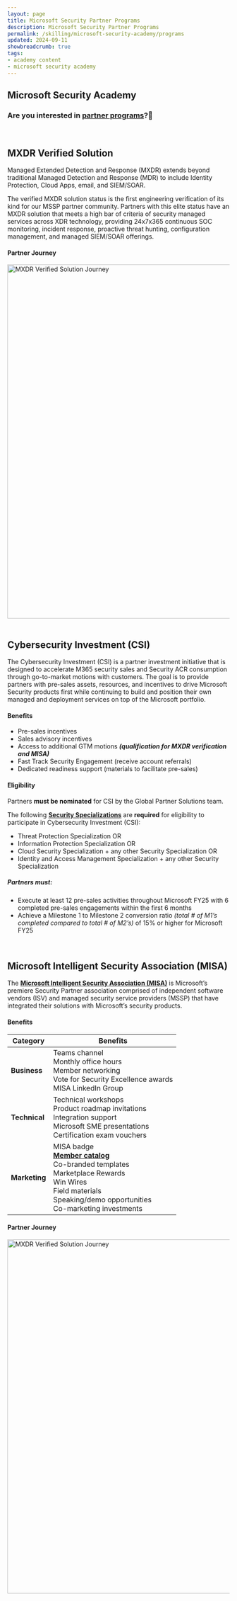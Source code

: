 ```yaml
---
layout: page
title: Microsoft Security Partner Programs
description: Microsoft Security Partner Programs
permalink: /skilling/microsoft-security-academy/programs
updated: 2024-09-11
showbreadcrumb: true
tags: 
- academy content
- microsoft security academy
---
```


## Microsoft Security Academy

### Are you interested in [partner programs](https://www.microsoft.com/en-us/security/business/partnerships)?🤝


<div>&nbsp;</div>


## MXDR Verified Solution

Managed Extended Detection and Response (MXDR) extends beyond traditional Managed Detection and Response (MDR) to include Identity Protection, Cloud Apps, email, and SIEM/SOAR.

The verified MXDR solution status is the first engineering verification of its kind for our MSSP partner community. Partners with this elite status have an MXDR solution that meets a high bar of criteria of security managed services across XDR technology, providing 24x7x365 continuous SOC monitoring, incident response, proactive threat hunting, configuration management, and managed SIEM/SOAR offerings.

#### Partner Journey

<img src="{{ site.baseurl }}/assets/msa/Screenshot 2024-09-10 160531.png" alt="MXDR Verified Solution Journey" width="800">


<div>&nbsp;</div>


## Cybersecurity Investment (CSI)

The Cybersecurity Investment (CSI) is a partner investment initiative that is designed to accelerate M365 security sales and Security ACR consumption through go-to-market motions with customers. The goal is to provide partners with pre-sales assets, resources, and incentives to drive Microsoft Security products first while continuing to build and position their own managed and deployment services on top of the Microsoft portfolio.

#### Benefits

- Pre-sales incentives
- Sales advisory incentives
- Access to additional GTM motions ***(qualification for MXDR verification and MISA)***
- Fast Track Security Engagement (receive account referrals)
- Dedicated readiness support (materials to facilitate pre-sales)

#### Eligibility

Partners **must be nominated** for CSI by the Global Partner Solutions team.

The following **[Security Specializations](/PartnerResources/skilling/microsoft-security-academy/specializations)** are **required** for eligibility to participate in Cybersecurity Investment (CSI):

- Threat Protection Specialization OR
- Information Protection Specialization OR
- Cloud Security Specialization + any other Security Specialization OR
- Identity and Access Management Specialization + any other Security Specialization

##### Partners must:

- Execute at least 12 pre-sales activities throughout Microsoft FY25 with 6 completed pre-sales engagements within the first 6 months
- Achieve a Milestone 1 to Milestone 2 conversion ratio *(total # of M1’s completed compared to total # of M2’s)* of 15% or higher for Microsoft FY25


<div>&nbsp;</div>


## Microsoft Intelligent Security Association (MISA)

The **[Microsoft Intelligent Security Association (MISA)](https://www.microsoft.com/en-us/security/business/intelligent-security-association)** is Microsoft’s premiere Security Partner association comprised of independent software vendors (ISV) and managed security service providers (MSSP) that have integrated their solutions with Microsoft’s security products.

#### Benefits

| **Category** | **Benefits** |
|--------------|--------------|
| **Business** | Teams channel<br>Monthly office hours<br>Member networking<br>Vote for Security Excellence awards<br>MISA LinkedIn Group |
| **Technical** | Technical workshops<br>Product roadmap invitations<br>Integration support<br>Microsoft SME presentations<br>Certification exam vouchers |
| **Marketing** | MISA badge<br>**[Member catalog](https://www.microsoft.com/misapartnercatalog)**<br>Co-branded templates<br>Marketplace Rewards<br>Win Wires<br>Field materials<br>Speaking/demo opportunities<br>Co-marketing investments |

#### Partner Journey

<img src="{{ site.baseurl }}/assets/msa/MISA Partner Journey.png" alt="MXDR Verified Solution Journey" width="800">